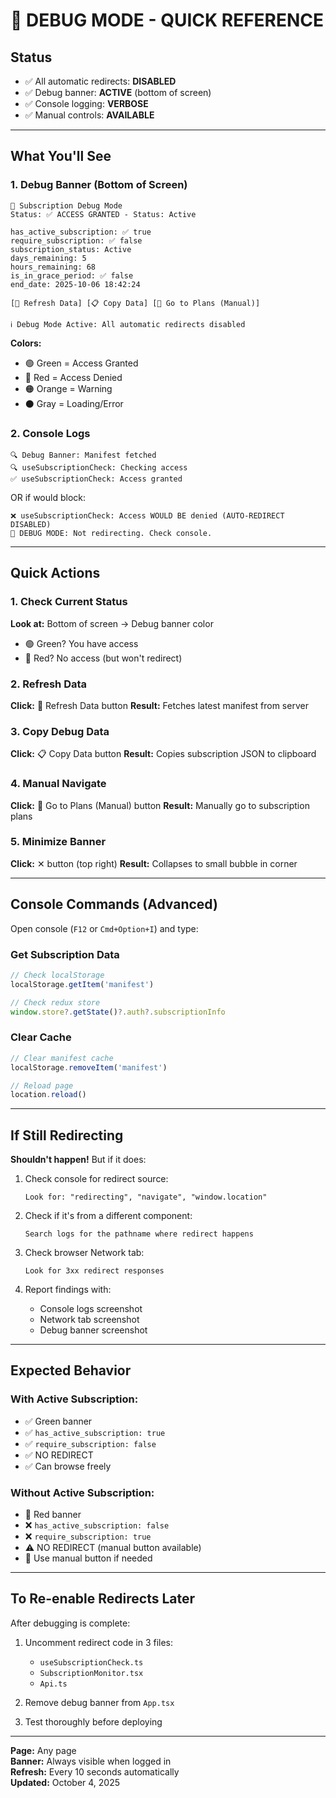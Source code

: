 # 🐛 DEBUG MODE - QUICK REFERENCE

## Status
- ✅ All automatic redirects: **DISABLED**
- ✅ Debug banner: **ACTIVE** (bottom of screen)
- ✅ Console logging: **VERBOSE**
- ✅ Manual controls: **AVAILABLE**

---

## What You'll See

### 1. Debug Banner (Bottom of Screen)
```
🐛 Subscription Debug Mode
Status: ✅ ACCESS GRANTED - Status: Active

has_active_subscription: ✅ true
require_subscription: ✅ false
subscription_status: Active
days_remaining: 5
hours_remaining: 68
is_in_grace_period: ✅ false
end_date: 2025-10-06 18:42:24

[🔄 Refresh Data] [📋 Copy Data] [🔀 Go to Plans (Manual)]

ℹ️ Debug Mode Active: All automatic redirects disabled
```

**Colors:**
- 🟢 Green = Access Granted
- 🔴 Red = Access Denied
- 🟠 Orange = Warning
- ⚫ Gray = Loading/Error

### 2. Console Logs
```
🔍 Debug Banner: Manifest fetched
🔍 useSubscriptionCheck: Checking access
✅ useSubscriptionCheck: Access granted
```

OR if would block:
```
❌ useSubscriptionCheck: Access WOULD BE denied (AUTO-REDIRECT DISABLED)
🐛 DEBUG MODE: Not redirecting. Check console.
```

---

## Quick Actions

### 1. Check Current Status
**Look at:** Bottom of screen → Debug banner color
- 🟢 Green? You have access
- 🔴 Red? No access (but won't redirect)

### 2. Refresh Data
**Click:** 🔄 Refresh Data button
**Result:** Fetches latest manifest from server

### 3. Copy Debug Data
**Click:** 📋 Copy Data button
**Result:** Copies subscription JSON to clipboard

### 4. Manual Navigate
**Click:** 🔀 Go to Plans (Manual) button
**Result:** Manually go to subscription plans

### 5. Minimize Banner
**Click:** ✕ button (top right)
**Result:** Collapses to small bubble in corner

---

## Console Commands (Advanced)

Open console (`F12` or `Cmd+Option+I`) and type:

### Get Subscription Data
```javascript
// Check localStorage
localStorage.getItem('manifest')

// Check redux store
window.store?.getState()?.auth?.subscriptionInfo
```

### Clear Cache
```javascript
// Clear manifest cache
localStorage.removeItem('manifest')

// Reload page
location.reload()
```

---

## If Still Redirecting

**Shouldn't happen!** But if it does:

1. Check console for redirect source:
   ```
   Look for: "redirecting", "navigate", "window.location"
   ```

2. Check if it's from a different component:
   ```
   Search logs for the pathname where redirect happens
   ```

3. Check browser Network tab:
   ```
   Look for 3xx redirect responses
   ```

4. Report findings with:
   - Console logs screenshot
   - Network tab screenshot
   - Debug banner screenshot

---

## Expected Behavior

### With Active Subscription:
- ✅ Green banner
- ✅ `has_active_subscription: true`
- ✅ `require_subscription: false`
- ✅ NO REDIRECT
- ✅ Can browse freely

### Without Active Subscription:
- 🔴 Red banner
- ❌ `has_active_subscription: false`
- ❌ `require_subscription: true`
- ⚠️ NO REDIRECT (manual button available)
- 📌 Use manual button if needed

---

## To Re-enable Redirects Later

After debugging is complete:

1. Uncomment redirect code in 3 files:
   - `useSubscriptionCheck.ts`
   - `SubscriptionMonitor.tsx`
   - `Api.ts`

2. Remove debug banner from `App.tsx`

3. Test thoroughly before deploying

---

**Page:** Any page  
**Banner:** Always visible when logged in  
**Refresh:** Every 10 seconds automatically  
**Updated:** October 4, 2025
